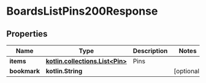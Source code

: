 
# BoardsListPins200Response

## Properties
Name | Type | Description | Notes
------------ | ------------- | ------------- | -------------
**items** | [**kotlin.collections.List&lt;Pin&gt;**](Pin.md) | Pins | 
**bookmark** | **kotlin.String** |  |  [optional]



